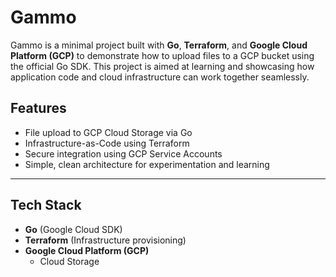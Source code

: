 # Gammo

Gammo is a minimal project built with **Go**, **Terraform**, and **Google Cloud Platform (GCP)** to demonstrate how to upload files to a GCP bucket using the official Go SDK. This project is aimed at learning and showcasing how application code and cloud infrastructure can work together seamlessly.

## Features

- File upload to GCP Cloud Storage via Go
- Infrastructure-as-Code using Terraform
- Secure integration using GCP Service Accounts
- Simple, clean architecture for experimentation and learning

---

## Tech Stack

- **Go** (Google Cloud SDK)
- **Terraform** (Infrastructure provisioning)
- **Google Cloud Platform (GCP)**
  - Cloud Storage

